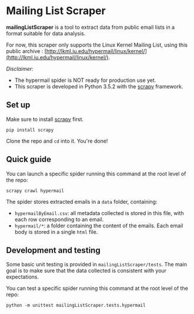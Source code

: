 # Mailing List Scraper

**mailingListScraper** is a tool to extract data from public email lists in a format suitable for data analysis.

For now, this scraper only supports the Linux Kernel Mailing List, using this public archive : [http://lkml.iu.edu/hypermail/linux/kernel/](http://lkml.iu.edu/hypermail/linux/kernel/).

*Disclaimer:*

+ The hypermail spider is NOT ready for production use yet.
+ This scraper is developed in Python 3.5.2 with the [scrapy](https://doc.scrapy.org/en/latest/) framework.

## Set up

Make sure to install [scrapy](https://doc.scrapy.org/en/latest/intro/install.html) first.

```
pip install scrapy
```

Clone the repo and `cd` into it. You're done!

## Quick guide

You can launch a specific spider running this command at the root level of the repo:

```
scrapy crawl hypermail
```

The spider stores extracted emails in a `data` folder, containing:

+ `hypermailByEmail.csv`: all metadata collected is stored in this file, with each row corresponding to an email.
+ `hypermail/*`: a folder containing the content of the emails.
  Each email body is stored in a single `html` file.

## Development and testing

Some basic unit testing is provided in `mailingListScraper/tests`.
The main goal is to make sure that the data collected is consistent with your expectations.


You can test a specific spider running this command at the root level of the repo:

```
python -m unittest mailingListScraper.tests.hypermail
```
